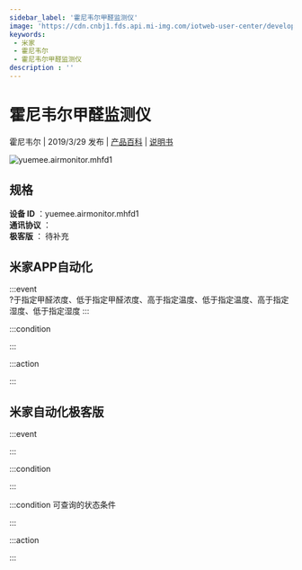 ```yaml
---
sidebar_label: '霍尼韦尔甲醛监测仪'
image: 'https://cdn.cnbj1.fds.api.mi-img.com/iotweb-user-center/developer_1679047545524lgxXCBER.png?GalaxyAccessKeyId=AKVGLQWBOVIRQ3XLEW&Expires=9223372036854775807&Signature=ami1drVZpsVWuEDMoy7EgmK+emM='
keywords: 
 - 米家
 - 霍尼韦尔
 - 霍尼韦尔甲醛监测仪
description : ''
---
```

# 霍尼韦尔甲醛监测仪

霍尼韦尔 | 2019/3/29 发布 | [产品百科](https://home.mi.com/webapp/content/baike/product/index.html?model=yuemee.airmonitor.mhfd1/) | [说明书](https://home.mi.com/views/introduction.html?model=yuemee.airmonitor.mhfd1&region=cn)

![yuemee.airmonitor.mhfd1](https://cdn.cnbj1.fds.api.mi-img.com/iotweb-user-center/developer_1679047545524lgxXCBER.png?GalaxyAccessKeyId=AKVGLQWBOVIRQ3XLEW&Expires=9223372036854775807&Signature=ami1drVZpsVWuEDMoy7EgmK+emM=)

## 规格  
> 
**设备 ID** ：yuemee.airmonitor.mhfd1  
**通讯协议** ：  
**极客版**  ： 待补充 


## 米家APP自动化  

:::event  
?于指定甲醛浓度、低于指定甲醛浓度、高于指定温度、低于指定温度、高于指定湿度、低于指定湿度
:::

:::condition  

:::

:::action   

:::

## 米家自动化极客版  

:::event  

:::

:::condition  

:::

:::condition 可查询的状态条件  

:::

:::action  

:::

        
